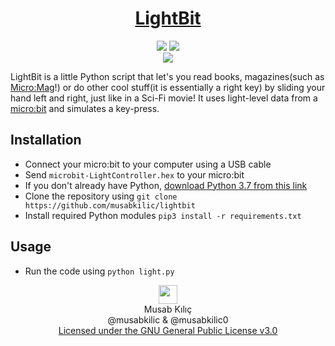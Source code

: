 <h1 align="center">
	<a href="https://github.com/musabkilic/lightbit/">LightBit</a>
</h1>

<p align="center">
	<img src="https://img.shields.io/github/license/musabkilic/lightbit.svg"/>
	<img src="https://img.shields.io/github/stars/musabkilic/lightbit.svg"/>
	<br/>
	<img src="https://musab.netlify.com/img/lightbit.gif"/>
</p>

LightBit is a little Python script that let's you read books, magazines(such as [Micro:Mag](https://micromag.cc/)!) or do other cool stuff(it is essentially a right key) by sliding your hand left and right, just like in a Sci-Fi movie! It uses light-level data from a [micro:bit](https://microbit.org/) and simulates a key-press.

## Installation
- Connect your micro:bit to your computer using a USB cable
- Send `microbit-LightController.hex` to your micro:bit
- If you don't already have Python, [download Python 3.7 from this link](https://www.python.org/download/releases/3.7/)
- Clone the repository using `git clone https://github.com/musabkilic/lightbit`
- Install required Python modules `pip3 install -r requirements.txt`

## Usage
- Run the code using `python light.py`

<p align="center">
	<a href="https://github.com/musabkilic">
	   <img width=75 height=75 style="width:30px;height:30px;" src="https://github.com/musabkilic.png">
	</a><br/>
	Musab Kılıç<br/>
	@musabkilic & @musabkilic0<br/>
	<a href="https://github.com/musabkilic/lightbit/blob/master/LICENSE">Licensed under the GNU General Public License v3.0</a>
</p>
</p>
